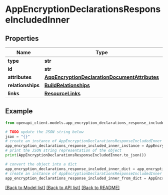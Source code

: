 # AppEncryptionDeclarationsResponseIncludedInner


## Properties

Name | Type | Description | Notes
------------ | ------------- | ------------- | -------------
**type** | **str** |  | 
**id** | **str** |  | 
**attributes** | [**AppEncryptionDeclarationDocumentAttributes**](AppEncryptionDeclarationDocumentAttributes.md) |  | [optional] 
**relationships** | [**BuildRelationships**](BuildRelationships.md) |  | [optional] 
**links** | [**ResourceLinks**](ResourceLinks.md) |  | [optional] 

## Example

```python
from openapi_client.models.app_encryption_declarations_response_included_inner import AppEncryptionDeclarationsResponseIncludedInner

# TODO update the JSON string below
json = "{}"
# create an instance of AppEncryptionDeclarationsResponseIncludedInner from a JSON string
app_encryption_declarations_response_included_inner_instance = AppEncryptionDeclarationsResponseIncludedInner.from_json(json)
# print the JSON string representation of the object
print(AppEncryptionDeclarationsResponseIncludedInner.to_json())

# convert the object into a dict
app_encryption_declarations_response_included_inner_dict = app_encryption_declarations_response_included_inner_instance.to_dict()
# create an instance of AppEncryptionDeclarationsResponseIncludedInner from a dict
app_encryption_declarations_response_included_inner_from_dict = AppEncryptionDeclarationsResponseIncludedInner.from_dict(app_encryption_declarations_response_included_inner_dict)
```
[[Back to Model list]](../README.md#documentation-for-models) [[Back to API list]](../README.md#documentation-for-api-endpoints) [[Back to README]](../README.md)


